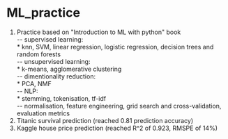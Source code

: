 # ML_practice

1. Practice based on "Introduction to ML with python" book<br>
  -- supervised learning:<br>
        * knn, SVM, linear regression, logistic regression, decision trees and random forests<br>
  -- unsupervised learning:<br>
        * k-means, agglomerative clustering<br>
  -- dimentionality reduction:<br>
        * PCA, NMF<br>
  -- NLP:<br>
        * stemming, tokenisation, tf-idf<br>
  -- normalisation, feature engineering, grid search and cross-validation, evaluation metrics<br>
3. Titanic survival prediction (reached 0.81 prediction accuracy)<br>
4. Kaggle house price prediction (reached R^2 of 0.923, RMSPE of 14%)

